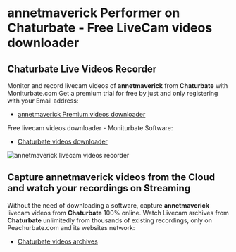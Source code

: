 # annetmaverick Performer on Chaturbate - Free LiveCam videos downloader

## Chaturbate Live Videos Recorder

Monitor and record livecam videos of **annetmaverick** from **Chaturbate** with Moniturbate.com
Get a premium trial for free by just and only registering with your Email address:
* [annetmaverick Premium videos downloader](https://moniturbate.com/request-demo-licence-key.html)

Free livecam videos downloader - Moniturbate Software:
* [Chaturbate videos downloader](https://moniturbate.com/moniturbate-download-software.html)

![annetmaverick livecam videos recorder](https://peachurnet.com/templates/moniturbate-software.png)


## Capture annetmaverick videos from the Cloud and watch your recordings on Streaming

Without the need of downloading a software, capture **annetmaverick** livecam videos from **Chaturbate** 100% online.
Watch Livecam archives from **Chaturbate** unlimitedly from thousands of existing recordings, only on Peachurbate.com and its websites network:
* [Chaturbate videos archives](https://peachurnet.com/)